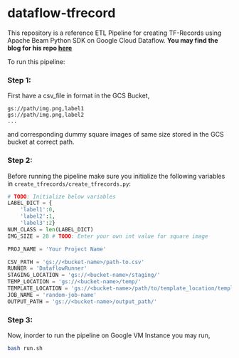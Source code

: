# dataflow-tfrecord
This repository is a reference ETL Pipeline for creating TF-Records using Apache Beam Python SDK on Google Cloud Dataflow.
**You may find the blog for his repo [here](https://medium.com/@swapnil3597/etl-pipeline-for-creating-tf-records-using-apache-beam-python-sdk-on-google-cloud-dataflow-93ec2879e524?source=friends_link&sk=3db753be2f7ded476d169265707ad8b7)**

To run this pipeline: 
### Step 1:
First have a csv_file in format in the GCS Bucket,
```
gs://path/img.png,label1
gs://path/img.png,label2
...
```
and corresponding dummy square images of same size stored in the GCS bucket at correct path.

### Step 2:
Before running the pipeline make sure you initialize the following variables in `create_tfrecords/create_tfrecords.py`:
```python
# TODO: Initialize below variables
LABEL_DICT = {
    'label1':0,
    'label2':1,
    'label3':2}
NUM_CLASS = len(LABEL_DICT)
IMG_SIZE = 28 # TODO: Enter your own int value for square image

PROJ_NAME = 'Your Project Name'

CSV_PATH = 'gs://<bucket-name>/path-to.csv'
RUNNER = 'DataflowRunner'
STAGING_LOCATION = 'gs://<bucket-name>/staging/'
TEMP_LOCATION = 'gs://<bucket-name>/temp/'
TEMPLATE_LOCATION = 'gs://<bucket-name>/path/to/template_location/template_name'
JOB_NAME = 'random-job-name'
OUTPUT_PATH = 'gs://<bucket-name>/output_path/'
```

### Step 3:
Now, inorder to run the pipeline on Google VM Instance you may run,
```bash
bash run.sh
```
